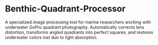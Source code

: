 # Benthic-Quadrant-Processor
A specialized image processing tool for marine researchers working with underwater GoPro quadrant photography. Automatically corrects lens distortion, transforms angled quadrants into perfect squares, and restores underwater colors lost due to light absorption.

